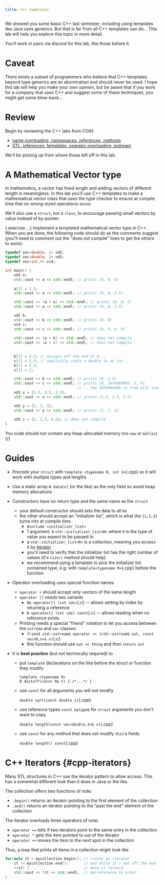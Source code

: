 ```yaml
---
title: C++ templates
...
```


We showed you some basic C++ last semester, including using templates like Java uses generics.
But that is far from all C++ templates can do...
This lab will help you explore this topic in more detail.

You'll work in pairs via discord for this lab, like those before it.

# Caveat

There exists a subset of programmers who believe that C++ templates beyond type generics are an abomination and should never be used.
I hope this lab will help you make your own opinion, but be aware that if you work for a company that uses C++ and suggest some of these techniques, you might get some blow-back...

# Review

Begin by reviewing the C++ labs from COA1:

- [name overloading, namespaces, references, methods](/luther/COA1/F2019/lab10-cpp.html)
- [STL, references, templates, operator overloading, iostream](/luther/COA1/F2019/lab11-stl.html)

We'll be picking up from where those left off in this lab.

# A Mathematical Vector type

In mathematics, a vector has fixed length and adding vectors of different length is meaningless.
In this lab you'll use C++ templates to make a mathematical vector class
that uses the type checker to ensure at compile time that no wrong-sized operations occur.

We'll also use a `struct`, not a `class`, to encourage passing small vectors by value instead of by pointer.

{.exercise ...}
Implement a templated mathematical vector type in C++.
When you are done, the following code should do as the comments suggest (you'll need to comment out the "does not compile" lines to get the others to work):

```cpp
typedef vec<double, 2> vd2;
typedef vec<double, 3> vd3;
typedef vec<int,4> vi4;

int main() {
    vd3 a;
    std::cout << a << std::endl; // prints (0, 0, 0)
    
    a[2] = 2.5;
    std::cout << a << std::endl; // prints (0, 0, 2.5)

    std::cout << (a + a) << std::endl; // prints (0, 0, 5)
    std::cout << a << std::endl; // prints (0, 0, 2.5)

    vd2 b;
    std::cout << b << std::endl; // prints (0, 0)
    vi4 c;
    std::cout << c << std::endl; // prints (0, 0, 0, 0)
    
    std::cout << (a + b) << std::endl; // does not compile
    std::cout << (a + c) << std::endl; // does not compile
    
    
    b[2] = 2.5; // assigns off the end of b...
    c[2] = 2.5; // implicitly casts a double to an int...
    b[1] = 2.5;
    c[2] = 2;

    std::cout << b << std::endl; // prints (0, 2.5)
    std::cout << c << std::endl; // prints (0, 1074003968, 2, 0)
                                 // -- the 1074003968 is from b[2] overflow
    vd3 x = {1.5, 2.5, 3.5};
    std::cout << x << std::endl; // prints (1.5, 2.5, 3.5)

    vd3 y = {1, 2, 3};
    std::cout << y << std::endl; // prints (1, 2, 3)
    
    vd3 z = {1, 2.3, 4.5}; // does not compile
}
```

You code should not contain any heap-allocated memory (no `new` or `malloc`)
{/}

# Guides

- Precede your `struct` with `template <typename N, int n>`{.cpp} so it will work with multiple types and lengths

- Use a static array `N data[n]` (or the like) as the only field so avoid heap memory allocations

- Constructors have no return type and the same name as the `struct`
    - your default constructor should sets the data to all `0`s
    - the other should accept an "initializer list", which is what the `{1,2,3}` turns into at compile time
        - `#include <initializer_list>`
        - 1 argument, a `std::initializer_list<R>` where `R` is the type of value you expect to be passed in.
        - a `std::initializer_list<R>` is a collection, meaning you access it by [iterator](#cpp-iterators)
        - you'll need to verify that the initializer list has the right number of values (it's `size()` method should help)
        - we recommend using a template to pick the initializer list contained type, e.g. with `template<typename R>`{.cpp} before the function

- Operator overloading uses special function names
    - `operator +` should accept only vectors of the same length
    - `operator []` needs two variants
        - `N& operator[] (int idx)`{.c} -- allows setting by index by returning a reference
        - `N operator[] (int idx) const`{.c} -- allows reading when no reference exists
    - Printing needs a special "friend" notation to let you access between the `ostream` and `vec` classes:
        - `friend std::ostream& operator << (std::ostream& out, const vec<N,n>& x)`{.c}
        - this function should use `out << thing` and then `return out`

- It is **best practice** (but not technically required) to
    
    - put `template` declarations on the line before the struct or function they modify
    
        ````{.cpp}
        template <typename R>
        R dostuff(const R& t) { /*...*/ }
        ````
    
    - use `const` for all arguments you will not modify
    
        `double sqrt(const double x)`{.cpp}

    - use reference types `const mytype&` for `struct` arguments you don't want to copy
    
        `double length(const vec<double,3>& x)`{.cpp}
    
    - use `const` for any method that does not modify `this`'s fields
    
        `double length() const`{.cpp}

# C++ Iterators {#cpp-iterators}

Many STL structures in C++ use the iterator pattern to allow access.
This has a somewhat different look than it does in Java or the like.

The collection offers two functions of note:

- `.begin()` returns an iterator pointing to the first element of the collection
- `.end()` returns an iterator pointing to the "past the end" element of the collection

The iterator overloads three operators of note:

- `operator ==` tells if two iterators point to the same entry in the collection
- `operator *` gets the item pointed to out of the iterator
- `operator ++` moves the item to the next spot in the collection

Thus, a loop that prints all items in a collection might look like

```cpp
for(auto it = mycollection.begin(); // create an iterator
    it != mycollection.end();       // and while it's not off the end
    ++it) {                         // move it forward
    std::cout << *it << std::endl;  // derreference to print
}
```
